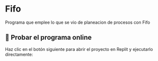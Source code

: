 # Fifo
Programa que emplee lo que se vio de planeacion de procesos con Fifo


## 🚀 Probar el programa online

Haz clic en el botón siguiente para abrir el proyecto en Replit y ejecutarlo directamente:
